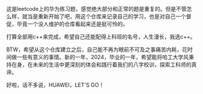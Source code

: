 <p>这是leetcode上的华为练习题，感觉绝大部分和正常的题是重复的。但是不管怎么样，就当是重新开始了吧，用这个仓库来记录自己的学习，也是对自己一个督促，毕竟一个没人维护的仓库看起来还是挺可怜的。<p>
<p>打算全部用c++来完成，希望自己还能配得上科班的名号，人生漫长，我选c++。<p>
<p>BTW，希望从这个仓库建立之后，自己能不再为眼前不可及之事痛苦内耗，花时间做一些有意义的事情。新的一年，2024，毕业的一年，希望能将哈工大学风秉持在身，在未来的生活中更深刻的体会和践行着我们的八字校训，探索工科师的真谛。<p>
<p>好啦，话不多说，HUAWEI，LET'S GO！<p>